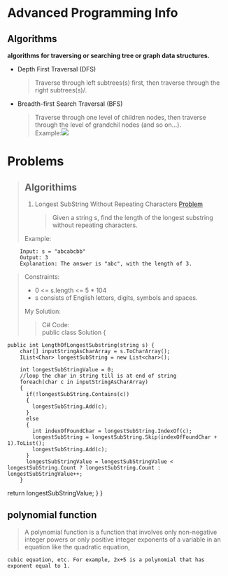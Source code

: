 # Advanced Programming Info

## Algorithms

**algorithms for traversing or searching tree or graph data structures.**

- Depth First Traversal (DFS)
  > Traverse through left subtrees(s) first, then traverse through the right subtrees(s)/.
- Breadth-first Search Traversal (BFS)
  > Traverse through one level of children nodes, then traverse through the level of
  > grandchil nodes (and so on...). <br>
  > Example:![](https://miro.medium.com/max/2400/1*VM84VPcCQe0gSy44l9S5yA.jpeg)

# Problems

> ## Algorithims
>
> 1. Longest SubString Without Repeating Characters
>    [Problem](https://leetcode.com/problems/longest-substring-without-repeating-characters/)
>    > Given a string s, find the length of the longest substring without repeating characters.
>
> Example:

    	Input: s = "abcabcbb"
    	Output: 3
    	Explanation: The answer is "abc", with the length of 3.

> Constraints:
>
> - 0 <= s.length <= 5 \* 104
> - s consists of English letters, digits, symbols and spaces.
>
> My Solution:
>
> > C# Code:  
> > public class Solution {

    public int LengthOfLongestSubstring(string s) {
        char[] inputStringAsCharArray = s.ToCharArray();
        IList<Char> longestSubString = new List<char>();

        int longestSubStringValue = 0;
        //loop the char in string till is at end of string
        foreach(char c in inputStringAsCharArray)
        {
          if(!longestSubString.Contains(c))
          {
            longestSubString.Add(c);
          }
          else
          {
            int indexOfFoundChar = longestSubString.IndexOf(c);
            longestSubString = longestSubString.Skip(indexOfFoundChar + 1).ToList();
            longestSubString.Add(c);
          }
          longestSubStringValue = longestSubStringValue < longestSubString.Count ? longestSubString.Count : longestSubStringValue++;
        }

return longestSubStringValue;
}
}

## polynomial function

> A polynomial function is a function that involves only non-negative integer powers or only positive integer exponents of a variable in an equation like the quadratic equation,

    cubic equation, etc. For example, 2x+5 is a polynomial that has exponent equal to 1.

>
